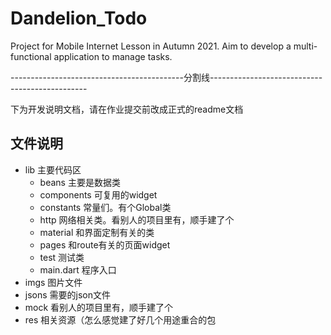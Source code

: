 # Dandelion_Todo
Project for Mobile Internet Lesson in Autumn 2021. Aim to develop a multi-functional application to manage tasks.

-------------------------------------------分割线-----------------------------------------------

下为开发说明文档，请在作业提交前改成正式的readme文档

## 文件说明

* lib 主要代码区
  * beans 主要是数据类
  * components 可复用的widget
  * constants 常量们。有个Global类
  * http 网络相关类。看别人的项目里有，顺手建了个
  * material 和界面定制有关的类
  * pages 和route有关的页面widget
  * test 测试类
  * main.dart 程序入口
* imgs 图片文件
* jsons 需要的json文件
* mock 看别人的项目里有，顺手建了个
* res 相关资源（怎么感觉建了好几个用途重合的包
